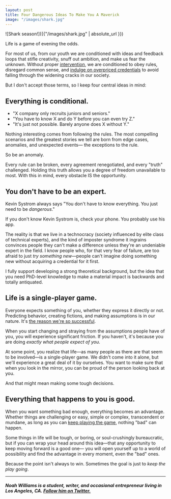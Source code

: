 ```yaml
---
layout: post
title: Four Dangerous Ideas To Make You A Maverick
image: "/images/shark.jpg"
---
```


![Shark season!]({{"/images/shark.jpg" | absolute_url }})

Life is a game of evening the odds.

For most of us, from our youth we are conditioned with ideas and feedback loops that stifle creativity, snuff out ambition, and make us fear the unknown. Without proper <a href="https://nalukai.org/">intervention</a>, we are conditioned to obey rules, disregard common sense, and <a href="https://www.forbes.com/sites/steveodland/2012/03/24/college-costs-are-soaring/#6e638e3d1f86">indulge on overpriced credentials</a> to avoid falling through the widening cracks in our society.

But I don't accept those terms, so I keep four central ideas in mind:

## Everything is conditional.

- "X company only recruits juniors and seniors."
- "You have to know X and do Y before you can even try Z."
- "It's just not possible. Barely anyone does X without Y."

Nothing interesting comes from following the rules. The most compelling scenarios and the greatest stories we tell are born from edge cases, anomalies, and unexpected events— the exceptions to the rule.

So be an anomaly.

Every rule can be broken, every agreement renegotiated, and every "truth" challenged. Holding this truth allows you a degree of freedom unavailable to most. With this in mind, every obstacle IS the opportunity.

## You don't have to be an expert.

Kevin Systrom always says "You don't have to know everything. You just need to be <i>dangerous</i>."

If you don't know Kevin Systrom is, check your phone. You probably use his app.

The reality is that we live in a technocracy (society influenced by elite class of technical experts), and the kind of imposter syndrome it ingrains convinces people they can't make a difference unless they're an undeniable expert in the field. I know people who, for that very fear of failure, are too afraid to just <i>try something new</i>—people can't imagine doing something new without acquiring a credential for it first.

I fully support developing a strong theoretical background, but the idea that you need PhD-level knowledge to make a material impact is backwards and totally antiquated.

## Life is a single-player game.

Everyone expects something of you, whether they express it directly or not. Predicting behavior, creating fictions, and making assumptions is in our nature. It's <a href="http://www2.southeastern.edu/Academics/Faculty/mrossano/grad_cog/ancestral%20landscapes/sapiens%20book.pdf">the reason we're so successful</a>.

When you start changing and straying from the assumptions people have of you, you will experience significant friction. If you haven't, it's because you are doing <i>exactly what people expect of you</i>.

At some point, you realize that life—as many people as there are that seem to be involved—is a single-player game. We didn't come into it alone, but we'll experience a great deal of it by ourselves. You want to make sure that when you look in the mirror, you can be proud of the person looking back at you.

And that might mean making some tough decisions.

## Everything that happens to you is good.

When you want something bad enough, everything becomes an advantage. Whether things are challenging or easy, simple or complex, transcendent or mundane, as long as you can <a href="http://wtf.tw/ref/carse.pdf">keep playing the game</a>, nothing "bad" can happen.

Some things in life will be tough, or boring, or soul-crushingly bureaucratic, but if you can wrap your head around this idea—that any opportunity to keep moving forward is a good one— you will open yourself up to a world of possibility and find the advantage in every moment, even the "bad" ones.

Because the point isn't always to win. Sometimes the goal is just to <i>keep the play going</i>.

------------------------

#### <i>Noah Williams is a student, writer, and occasional entrepreneur living in Los Angeles, CA. <a href="https://twitter.com/swimjones">Follow him on Twitter.</a></i>
